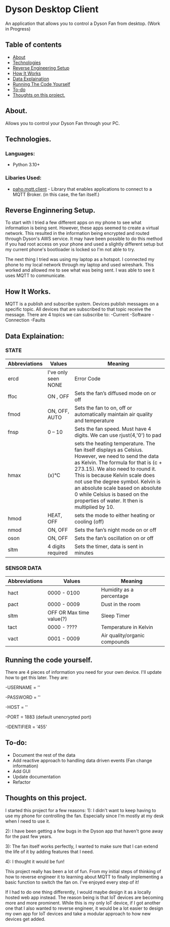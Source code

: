 # Dyson Desktop Client

An application that allows you to control a Dyson Fan from desktop. (Work in Progress)

## Table of contents
* [About](#about)
* [Technologies](#technologies)
* [Reverse Engineering Setup](#Reverse-Enginnering-Setup)
* [How It Works](#how-it-works)
* [Data Explaination](#data-explaination)
* [Running The Code Yourself](#running-the-code-yourself)
* [To-do](#to-do)
* [Thoughts on this project.](#thoughts-on-this-project)

## About.
Allows you to control your Dyson Fan through your PC.

## Technologies.
### Languages: 
- Python 3.10+

### Libaries Used:
- [paho.mqtt.client](https://pypi.org/project/paho-mqtt/) - Library that enables applications to connect to a MQTT Broker. (in this case, the fan itself.)

## Reverse Enginnering Setup.
To start with I tried a few different apps on my phone to see what information is being sent. However, these apps seemed to create a virtual network. This resulted in the information being encrypted and routed through Dyson's AWS service. It may have been possible to do this method if you had root access on your phone and used a slightly different setup but my current phone's bootloader is locked so I'm not able to try.

The next thing I tried was using my laptop as a hotspot. I connected my phone to my local network through my laptop and used wireshark. This worked and allowed me to see what was being sent.
I was able to see it uses MQTT to communicate.

## How It Works.
MQTT is a publish and subscribe system. Devices publish messages on a specific topic. All devices that are subscribed to that topic receive the message. 
There are 4 topics we can subscribe to: 
-Current
-Software
-Connection
-Faults

## Data Explaination: 
### STATE
| Abbreviations  | Values | Meaning |
| ------------- | ------------- | ------------- |
| ercd    | I've only seen NONE  | Error Code |
| ffoc | ON , OFF | Sets the fan’s diffused mode on or off |
| fmod | ON, OFF, AUTO | Sets the fan to on, off or automatically maintain air quality and temperature |
| fnsp | 0 – 10 | Sets the fan speed.  Must have 4 digits. We can use rjust(4,'0') to pad |the data with zero's. (1 = 0001, 10 = 0010) |
| hmax | (x)°C | sets the heating temperature. The fan itself displays as Celsius. However, we need to send the data as Kelvin. The formula for that is (c + 273.15). We also need to round it. This is because Kelvin scale does not use the degree symbol. Kelvin is an absolute scale based on absolute 0 while Celsius is based on the properties of water. It then is multiplied by 10. |
| hmod | HEAT, OFF | sets the mode to either heating or cooling (off) |
| nmod | ON, OFF | Sets the fan’s night mode on or off | 
| oson | ON, OFF | Sets the fan’s oscillation on or off |
|sltm | 4 digits required | Sets the timer, data is sent in minutes |

### SENSOR DATA
| Abbreviations  | Values | Meaning |
| ------------- | ------------- | ------------- |
| hact    | 0000 - 0100   | Humidity as a percentage |
| pact    | 0000 - 0009   | Dust in the room  |
| sltm    | OFF OR Max time value(?)   | Sleep Timer |
| tact    | 0000 - ????   | Temperature in Kelvin |
| vact    | 0001 - 0009   | Air quality/organic compounds |


## Running the code yourself.
There are 4 pieces of information you need for your own device. I'll update how to get this later. 
They are:

-USERNAME = ''

-PASSWORD = ''

-HOST = '' 

-PORT = 1883 (default unencrypted port)

-IDENTIFIER = '455'

## To-do:
- Document the rest of the data
- Add reactive approach to handling data driven events (Fan change information)
- Add GUI
- Update documentation
- Refactor

## Thoughts on this project.
I started this project for a few reasons: 
1): I didn't want to keep having to use my phone for controlling the fan. Especially since I'm mostly at my desk when I need to use it.

2): I have been getting a few bugs in the Dyson app that haven't gone away for the past few years.

3): The fan itself works perfectly, I wanted to make sure that I can extend the life of it by adding features that I need. 

4): I thought it would be fun!

This project really has been a lot of fun. From my initial steps of thinking of how to reverse engineer it to learning about MQTT to finally implementing a basic function to switch the fan on. I've enjoyed every step of it! 

If I had to do one thing differently, I would maybe design it as a locally hosted web app instead. The reason being is that IoT devices are becoming more and more prominent. While this is my only IoT device, if I got another one that I also wanted to reverse engineer, it would be a lot easier to design my own app for IoT devices and take a modular approach to how new devices get added.